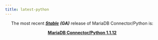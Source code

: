 ```yaml
---
title: latest-python
---
```


<p align="center">The most recent <a href="../../mariadb-release-criteria.md"><em><strong>Stable</strong></em></a> <em><strong>(GA)</strong></em> release of MariaDB Connector/Python is:</p>

<p align="center"><a href="../../connectors/python/mariadb-connector-python-1-1-release-notes/mariadb-connector-python-1-1-12-release-notes.md"><strong>MariaDB Connector/Python 1.1.12</strong></a></p>
